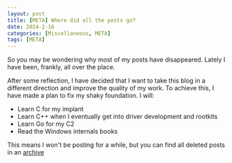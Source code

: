 ```yaml
---
layout: post
title: [META] Where did all the posts go?
date: 2024-2-16
categories: [Miscellaneous, META]
tags: [META]     
---
```


So you may be wondering why most of my posts have disappeared. Lately I have been, frankly, all over the place. 

After some reflection, I have decided that I want to take this blog in a different direction and improve the quality of my work. To achieve this, I have made a plan to fix my shaky foundation. I will:

- Learn C for my implant
- Learn C++ when I eventually get into driver development and rootkits
- Learn Go for my C2
- Read the Windows internals books

This means I won't be posting for a while, but you can find all deleted posts in an [archive](https://github.com/l00sy4/blog-related-projects)